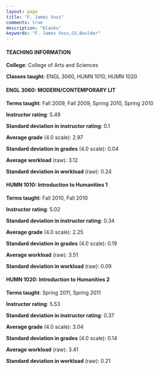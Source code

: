 ```yaml
---
layout: page
title: "F. James Voss" 
comments: true
description: "blanks"
keywords: "F. James Voss,CU,Boulder"
---
```

<head>
<script src="https://ajax.googleapis.com/ajax/libs/jquery/2.1.3/jquery.min.js"></script>
<script src="https://dl.dropboxusercontent.com/s/pc42nxpaw1ea4o9/highcharts.js?dl=0"></script>
<!-- <script src="../assets/js/highcharts.js"></script> -->
<style type="text/css">@font-face {
	font-family: "Bebas Neue";
	src: url(https://www.filehosting.org/file/details/544349/BebasNeue Regular.otf) format("opentype");
	}
	h1.Bebas { 
		font-family: "Bebas Neue", Verdana, Tahoma;
	}
</style>
</head>
	   
#### TEACHING INFORMATION

**College**: College of Arts and Sciences

**Classes taught**: ENGL 3060, HUMN 1010, HUMN 1020

#### ENGL 3060: MODERN/CONTEMPORARY LIT

**Terms taught**: Fall 2009, Fall 2009, Spring 2010, Spring 2010

**Instructor rating**: 5.49

**Standard deviation in instructor rating**: 0.1

**Average grade** (4.0 scale): 2.97

**Standard deviation in grades** (4.0 scale): 0.04

**Average workload** (raw): 3.12

**Standard deviation in workload** (raw): 0.24

#### HUMN 1010: Introduction to Humanities 1

**Terms taught**: Fall 2010, Fall 2010

**Instructor rating**: 5.02

**Standard deviation in instructor rating**: 0.34

**Average grade** (4.0 scale): 2.25

**Standard deviation in grades** (4.0 scale): 0.19

**Average workload** (raw): 3.51

**Standard deviation in workload** (raw): 0.09

#### HUMN 1020: Introduction to Humanities 2

**Terms taught**: Spring 2011, Spring 2011

**Instructor rating**: 5.53

**Standard deviation in instructor rating**: 0.37

**Average grade** (4.0 scale): 3.04

**Standard deviation in grades** (4.0 scale): 0.14

**Average workload** (raw): 3.41

**Standard deviation in workload** (raw): 0.21

